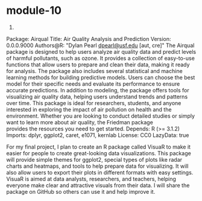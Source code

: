 # module-10
1.
Package: Airqual
Title: Air Quality Analysis and Prediction
Version: 0.0.0.9000
Authors@R: "Dylan Pearl <dpearl@usf.edu> [aut, cre]"
The Airqual package is designed to help users analyze air 
    quality data and predict levels of harmful pollutants, such as ozone. 
    It provides a collection of easy-to-use functions that allow users 
    to prepare and clean their data, making it ready for analysis. The 
    package also includes several statistical and machine learning methods 
    for building predictive models. Users can choose the best model for 
    their specific needs and evaluate its performance to ensure accurate 
    predictions.  In addition to modeling, the package offers tools for visualizing 
    air quality data, helping users understand trends and patterns over 
    time. This package is ideal for researchers, students, and anyone 
    interested in exploring the impact of air pollution on health and 
    the environment. Whether you are looking to conduct detailed studies 
    or simply want to learn more about air quality, the Friedman package  
    provides the resources you need to get started.
Depends: R (>= 3.1.2)
Imports: dplyr, ggplot2, caret, e1071, kernlab
License: CC0
LazyData: true



For my final project, I plan to create an R package called VisuaR to make it easier for people to create great-looking data visualizations.
This package will provide simple themes for ggplot2, special types of plots like radar charts and heatmaps, and tools to help prepare data for visualizing. 
It will also allow users to export their plots in different formats with easy settings. VisuaR is aimed at data analysts, researchers, 
and teachers, helping everyone make clear and attractive visuals from their data. I will share the package on GitHub so others can use it and help improve it.
